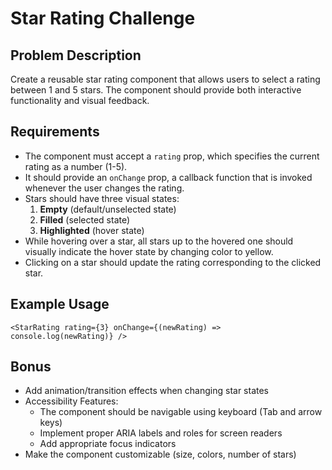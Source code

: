 # Star Rating Challenge

## Problem Description

Create a reusable star rating component that allows users to select a rating between 1 and 5 stars. The component should provide both interactive functionality and visual feedback.

## Requirements

- The component must accept a `rating` prop, which specifies the current rating as a number (1-5).
- It should provide an `onChange` prop, a callback function that is invoked whenever the user changes the rating.
- Stars should have three visual states:
  1. **Empty** (default/unselected state)
  2. **Filled** (selected state)
  3. **Highlighted** (hover state)
- While hovering over a star, all stars up to the hovered one should visually indicate the hover state by changing color to yellow.
- Clicking on a star should update the rating corresponding to the clicked star.

## Example Usage

```tsx
<StarRating rating={3} onChange={(newRating) => console.log(newRating)} />
```

## Bonus

- Add animation/transition effects when changing star states
- Accessibility Features:
  - The component should be navigable using keyboard (Tab and arrow keys)
  - Implement proper ARIA labels and roles for screen readers
  - Add appropriate focus indicators
- Make the component customizable (size, colors, number of stars)
